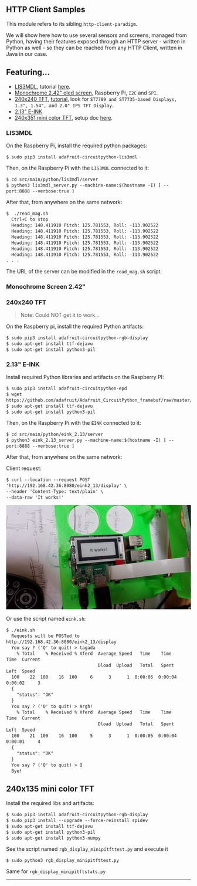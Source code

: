 ## HTTP Client Samples
This module refers to its sibling `http-client-paradigm`.

We will show here how to use several sensors and screens, managed from Python,
having their features exposed through an HTTP server - written in Python as well -
so they can be reached from any HTTP Client, written in Java in our case.

## Featuring...
- [LIS3MDL](https://www.adafruit.com/product/4479), tutorial [here](https://learn.adafruit.com/lis3mdl-triple-axis-magnetometer).
- [Monochrome 2.42" oled screen](https://learn.adafruit.com/1-5-and-2-4-monochrome-128x64-oled-display-module?view=all), Raspberry Pi, `I2C` and `SPI`.
- [240x240 TFT](https://www.adafruit.com/product/3787), [tutorial](https://learn.adafruit.com/adafruit-1-3-and-1-54-240-x-240-wide-angle-tft-lcd-displays?view=all), look for `ST7789 and ST7735-based Displays, 1.3", 1.54", and 2.0" IPS TFT Display`.
- [2.13" E-INK](https://learn.adafruit.com/2-13-in-e-ink-bonnet?view=all).
- [240x351 mini color TFT](https://www.adafruit.com/product/4393), setup doc [here](https://learn.adafruit.com/adafruit-mini-pitft-135x240-color-tft-add-on-for-raspberry-pi?view=all#attaching-3044215-2).

### LIS3MDL
On the Raspberry Pi, install the required python packages:
```
$ sudo pip3 install adafruit-circuitpython-lis3mdl
```
Then, on the Raspberry Pi with the `LIS3MDL` connected to it: 
```
$ cd src/main/python/lis3mdl/server
$ python3 lis3mdl_server.py --machine-name:$(hostname -I) [ --port:8888 --verbose:true ]
```
After that, from anywhere on the same network:
```
$  ./read_mag.sh 
  Ctrl+C to stop
  Heading: 148.411910 Pitch: 125.781553, Roll: -113.902522
  Heading: 148.411910 Pitch: 125.781553, Roll: -113.902522
  Heading: 148.411910 Pitch: 125.781553, Roll: -113.902522
  Heading: 148.411910 Pitch: 125.781553, Roll: -113.902522
  Heading: 148.411910 Pitch: 125.781553, Roll: -113.902522
  Heading: 148.411910 Pitch: 125.781553, Roll: -113.902522
. . .
```
The URL of the server can be modified in the `read_mag.sh` script. 

### Monochrome Screen 2.42"


### 240x240 TFT
> Note: Could NOT get it to work...

On the Raspberry pi, install the required Python artifacts:
```
$ sudo pip3 install adafruit-circuitpython-rgb-display
$ sudo apt-get install ttf-dejavu
$ sudo apt-get install python3-pil
```

### 2.13" E-INK
Install required Python libraries and artifacts on the Raspberry PI:
```
$ sudo pip3 install adafruit-circuitpython-epd
$ wget https://github.com/adafruit/Adafruit_CircuitPython_framebuf/raw/master/examples/font5x8.bin
$ sudo apt-get install ttf-dejavu
$ sudo apt-get install python3-pil
```

Then, on the Raspberry Pi with the `EINK` connected to it: 
```
$ cd src/main/python/eink_2.13/server
$ python3 eink_2.13_server.py --machine-name:$(hostname -I) [ --port:8888 --verbose:true ]
```
After that, from anywhere on the same network:

Client request:
```
$ curl --location --request POST 'http://192.168.42.36:8080/eink2_13/display' \
--header 'Content-Type: text/plain' \
--data-raw 'It works!'
```
![e-ink](./images/eink.jpg)

Or use the script named `eink.sh`:
```
$ ./eink.sh 
  Requests will be POSTed to http://192.168.42.36:8080/eink2_13/display
  You say ? ('Q' to quit) > tagada
    % Total    % Received % Xferd  Average Speed   Time    Time     Time  Current
                                   Dload  Upload   Total   Spent    Left  Speed
  100    22  100    16  100     6      3      1  0:00:06  0:00:04  0:00:02     3
  {
    "status": "OK"
  }
  You say ? ('Q' to quit) > Argh!
    % Total    % Received % Xferd  Average Speed   Time    Time     Time  Current
                                   Dload  Upload   Total   Spent    Left  Speed
  100    21  100    16  100     5      3      1  0:00:05  0:00:04  0:00:01     4
  {
    "status": "OK"
  }
  You say ? ('Q' to quit) > Q
  Bye!
```

## 240x135 mini color TFT
Install the required libs and artifacts:
```
$ sudo pip3 install adafruit-circuitpython-rgb-display
$ sudo pip3 install --upgrade --force-reinstall spidev
$ sudo apt-get install ttf-dejavu 
$ sudo apt-get install python3-pil
$ sudo apt-get install python3-numpy
```
See the script named `rgb_display_minipitfttest.py` and execute it
```
$ sudo python3 rgb_display_minipitfttest.py
```
Same for `rgb_display_minipitftstats.py`

---
 